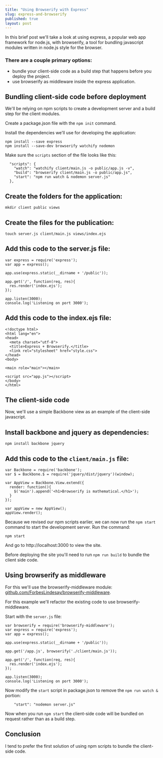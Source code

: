 ```yaml
---
title: "Using Browserify with Express"
slug: express-and-browserify
published: true
layout: post
---
```


In this brief post we'll take a look at using express, a popular web app framework for node.js, with browserify, a tool for bundling javascript modules written in node.js style for the browser.

### There are a couple primary options:
- bundle your client-side code as a build step that happens before you deploy the project.
- use browserify as middleware inside the express application.

## Bundling client-side code before deployment

We'll be relying on npm scripts to create a development server and a build step for the client modules.

Create a package.json file with the `npm init` command.

Install the dependencies we'll use for developing the application:

```
npm install --save express
npm install --save-dev browserify watchify nodemon
```

Make sure the `scripts` section of the file looks like this:

```
  "scripts": {
    "watch": "watchify client/main.js -o public/app.js -v",
    "build": "browserify client/main.js -o public/app.js",
    "start": "npm run watch & nodemon server.js"
  },
```

## Create the folders for the application:

```
mkdir client public views
```

## Create the files for the publication:

```
touch server.js client/main.js views/index.ejs
```

## Add this code to the server.js file:

```
var express = require('express');
var app = express();

app.use(express.static(__dirname + '/public'));

app.get('/', function(req, res){
  res.render('index.ejs');
});

app.listen(3000);
console.log('Listening on port 3000');
```

## Add this code to the index.ejs file:

```
<!doctype html>
<html lang="en">
<head>
  <meta charset="utf-8">
  <title>Express + Browserify.</title>
  <link rel="stylesheet" href="style.css">
</head>
<body>

<main role="main"></main>

<script src="app.js"></script>
</body>
</html>
```

## The client-side code

Now, we'll use a simple Backbone view as an example of the client-side javascript.

## Install backbone and jquery as dependencies:

```
npm install backbone jquery
```

## Add this code to the `client/main.js` file:

```
var Backbone = require('backbone');
var $ = Backbone.$ = require('jquery/dist/jquery')(window);

var AppView = Backbone.View.extend({
  render: function(){
    $('main').append('<h1>Browserify is mathematical.</h1>');
  }
});

var appView = new AppView();
appView.render();
```

Because we revised our npm scripts earlier, we can now run the `npm start` command to start the development server. Run the command:

```
npm start
```

And go to http://localhost:3000 to view the site.

Before deploying the site you'll need to run `npm run build` to bundle the client side code.


## Using browserify as middleware

For this we'll use the browserify-middleware module: [github.com/ForbesLindesay/browserify-middleware](https://github.com/ForbesLindesay/browserify-middleware).

For this example we'll refactor the existing code to use browserify-middleware.

Start with the `server.js` file:

```
var browserify = require('browserify-middleware');
var express = require('express');
var app = express();

app.use(express.static(__dirname + '/public'));

app.get('/app.js', browserify('./client/main.js'));

app.get('/', function(req, res){
  res.render('index.ejs');
});

app.listen(3000);
console.log('Listening on port 3000');
```

Now modify the `start` script in package.json to remove the `npm run watch & ` portion:

```
    "start": "nodemon server.js"
```

Now when you run `npm start` the client-side code will be bundled on request rather than as a build step.

## Conclusion

I tend to prefer the first solution of using npm scripts to bundle the client-side code.
